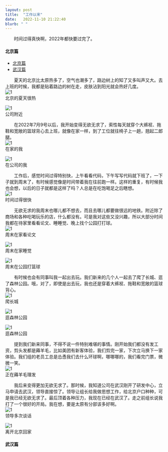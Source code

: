 ```yaml
---
layout: post
title:  "工作以来"
date:   2022-11-10 21:22:40
blurb: " "
---
```


&emsp;&emsp;时间过得真快啊，2022年都快要过完了。  

#### 北京篇
- [北京篇](#北京篇)
- [武汉篇](#武汉篇)

&emsp;&emsp;夏天的北京比太原热多了，空气也潮多了，路边树上的知了又多叫声又大。去上班的时候，我都是贴着路边的树在走，皮肤沾到阳光就会热好几度。  
![1](https://pic4.zhimg.com/80/v2-1a5686c70cd01d39395b5bdc8dd82e0b_720w.webp)  
北京的夏天很热  

![1](https://pic4.zhimg.com/80/v2-c207d796916d257c92fba45bec5a53cb_720w.webp)  
公司附近  

&emsp;&emsp;在2022年7月9号以后，我开始变得无欲无求了，索性每天就穿个大裤衩、拖鞋和宽敞的篮球背心去上班，就像在家一样，到了工位就往椅子上一趟，翘起二郎腿。  
![1](https://pic1.zhimg.com/80/v2-61ed2a198a8ea1bb1ec705323211ffd4_720w.webp)  
在家的我  

![1](https://pic3.zhimg.com/80/v2-3a06fbd4cc97b8d905c4a594250b6d22_720w.webp)  
在公司的我  

&emsp;&emsp;工作后，感觉时间过得特别快，上午看看代码，下午写写代码就下班了，一下子就到周末了，有时候感觉像是时间带着我在往前跑一样。这样的重复，有时候我也会想，以后的日子就都是这样了吗？人总是在吃饱喝足之后瞎想。  
![1](https://pic4.zhimg.com/80/v2-508191e1090d3e891ae95a1e3abf1a77_720w.webp)  
时间过得很快  

&emsp;&emsp;无欲无求的我周末也哪儿都不想去，而且去哪儿都要做很远的地铁。附近除了商场和各种吃喝玩乐的店，什么都没有。可是我对这些又没兴趣，所以大部分时间我都在待家里看看论文、睡睡觉、晚上找个公园打打球。    
![1](https://pic3.zhimg.com/80/v2-9abccd373fb64f078b330187e73ff772_720w.webp)  
周末在家看论文  

![1](https://pic3.zhimg.com/80/v2-cb3705c518e42c2a159c0b7b0b893f0a_720w.webp)  
周末在家睡觉  

![1](https://pic4.zhimg.com/80/v2-a4f8120c20741805341af1a22f7b7863_720w.webp)  
周末在公园打篮球    

&emsp;&emsp;有时候也会有同事叫我一起出去玩。我们新来的几个人一起去了爬了长城、逛了森林公园。哦，对了，即使是出去玩，我也还是穿着大裤衩、拖鞋和宽敞的篮球背心。  
![1](https://pic3.zhimg.com/80/v2-0e16e16ca16206f42f81578b972b832a_720w.webp)  
爬长城  

![1](https://pic4.zhimg.com/80/v2-a0cda9e78627a1c6d999f713079ec183_720w.webp)  
逛森林公园  

![1](https://pic4.zhimg.com/80/v2-000293baccb0396d7fd87256c10e6f6f_720w.webp)  
逛森林公园  

&emsp;&emsp;提到我们新来同事，不得不说一件特别难堪的事情。刚开始我们都没有发工资，剪头发都是薅羊毛，比如美团有新客体验，我们剪完一家，下次立马换下一家体验。我们组的老员工总是怂恿我们去什么环球啊，哪哪哪的，我们看完门票，微微一笑。  
![1](https://pic2.zhimg.com/80/v2-50a0139e7328e920c218124a372aa389_720w.webp)  
正在薅羊毛理发  

&emsp;&emsp;我后来变得更加无欲无求了。那时候，我知道公司在武汉刚开了研发中心，立马申请去武汉，领导直接惊了。领导让组长给我做思想工作，给北京户口种种，可是我已经无欲无求了。最后顶着各种压力，我现在已经在武汉了。走之前组长说我打了一个很好的开局。我在想，要是太原有分部该多好啊。  
![1](https://pic4.zhimg.com/80/v2-3f30f79ee6a71f03ac2a4a8fe8c702f7_720w.webp)  
领导多次谈话  

![1](https://pic4.zhimg.com/80/v2-b0109b6d3f646491ddfe893384bae267_720w.webp)  
离开北京回家  

#### 武汉篇  
